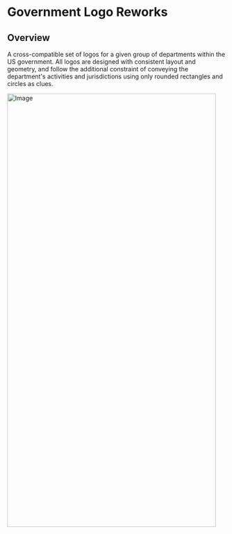 # Government Logo Reworks

## Overview
A cross-compatible set of logos for a given group of departments within the US government. All logos are designed with consistent layout and geometry, and follow the additional constraint of conveying the department's activities and jurisdictions using only rounded rectangles and circles as clues.

<img width="480" height="1000" alt="Image" src="https://github.com/user-attachments/assets/2de5fb62-b829-4094-a8ac-dd3b94899de6" />

